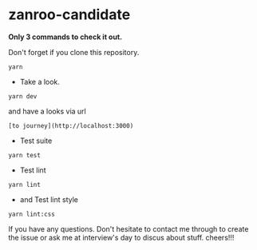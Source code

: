 # zanroo-candidate

__Only 3 commands to check it out.__

Don't forget if you clone this repository.
```
yarn
```

- Take a look.
```
yarn dev
```
and have a looks via url
```
[to journey](http://localhost:3000)
```

- Test suite
```
yarn test
```

- Test lint
```
yarn lint
```

- and Test lint style
```
yarn lint:css
```

If you have any questions. Don't hesitate to contact me through to create the issue or ask me at interview's day to discus about stuff. cheers!!!
